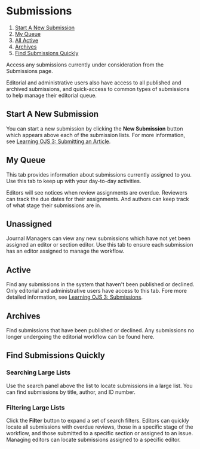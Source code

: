 # Submissions

1. [Start A New Submission](submissions#new-submission)
1. [My Queue](submissions#my-queue)
1. [All Active](submissions#active)
1. [Archives](submissions#archives)
1. [Find Submissions Quickly](submissions#find-quickly)

Access any submissions currently under consideration from the Submissions page.

Editorial and administrative users also have access to all published and archived submissions, and quick-access to common types of submissions to help manage their editorial queue.

## <a name="new-submission"></a>Start A New Submission

You can start a new submission by clicking the **New Submission** button which appears above each of the submission lists. For more information, see [Learning OJS 3: Submitting an Article](https://docs.pkp.sfu.ca/learning-ojs/en/authoring#submitting-an-article).

## <a name="my-queue"></a>My Queue

This tab provides information about submissions currently assigned to you. Use this tab to keep up with your day-to-day activities.

Editors will see notices when review assignments are overdue. Reviewers can track the due dates for their assignments. And authors can keep track of what stage their submissions are in.

## <a name="unassigned"></a>Unassigned

Journal Managers can view any new submissions which have not yet been assigned an editor or section editor. Use this tab to ensure each submission has an editor assigned to manage the workflow.

## <a name="active"></a>Active

Find any submissions in the system that haven't been published or declined. Only editorial and administrative users have access to this tab. Fore more detailed information, see [Learning OJS 3: Submissions](https://docs.pkp.sfu.ca/learning-ojs/en/editorial-workflow#submissions).

## <a name="archives"></a>Archives

Find submissions that have been published or declined. Any submissions no longer undergoing the editorial workflow can be found here.

## <a name="find-quickly"></a>Find Submissions Quickly

### Searching Large Lists

Use the search panel above the list to locate submissions in a large list. You can find submissions by title, author, and ID number.

### Filtering Large Lists

Click the **Filter** button to expand a set of search filters. Editors can quickly locate all submissions with overdue reviews, those in a specific stage of the workflow, and those submitted to a specific section or assigned to an issue. Managing editors can locate submissions assigned to a specific editor.

